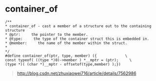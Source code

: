 # container_of
    /**
    * container_of - cast a member of a structure out to the containing structure
    * @ptr:     the pointer to the member.
    * @type:     the type of the container struct this is embedded in.
    * @member:     the name of the member within the struct.
    *
    */
    #define container_of(ptr, type, member) ({             \
    const typeof( ((type *)0)->member ) *__mptr = (ptr);     \
    (type *)( (char *)__mptr - offsetof(type,member) );})

> http://blog.csdn.net/zhuxiaowei716/article/details/7562986

